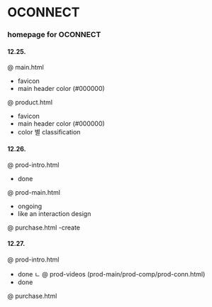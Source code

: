 # OCONNECT

### homepage for OCONNECT
#### 12.25.
@ main.html
- favicon
- main header color (#000000)


@ product.html
- favicon
- main header color (#000000)
- color 별 classification

#### 12.26.
@ prod-intro.html
- done


@ prod-main.html
- ongoing
- like an interaction design


@ purchase.html
-create

#### 12.27.
@ prod-intro.html
- done
ㄴ @ prod-videos (prod-main/prod-comp/prod-conn.html)
- done

@ purchase.html

